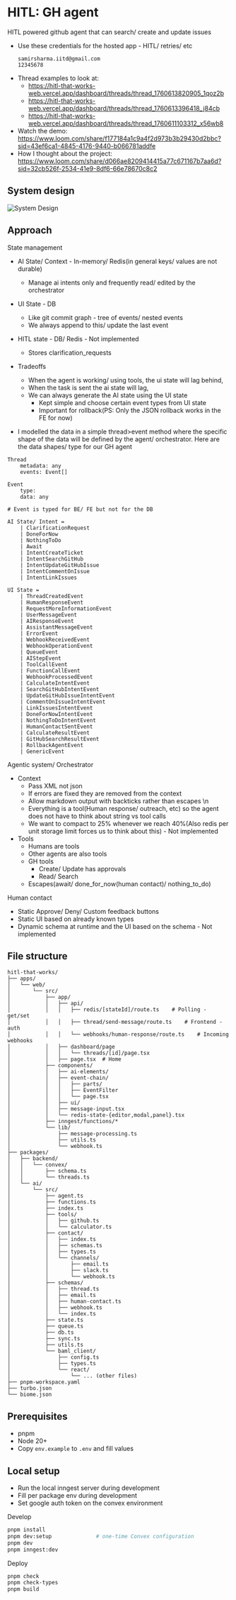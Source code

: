# HITL: GH agent

HITL powered github agent that can search/ create and update issues
- Use these credentials for the hosted app - HITL/ retries/ etc
    ```
    samirsharma.iitd@gmail.com
    12345678
    ```
- Thread examples to look at:
  -   https://hitl-that-works-web.vercel.app/dashboard/threads/thread_1760613820905_1qoz2b
  -   https://hitl-that-works-web.vercel.app/dashboard/threads/thread_1760613396418_j84cb
  -   https://hitl-that-works-web.vercel.app/dashboard/threads/thread_1760611103312_x56wb8
- Watch the demo: https://www.loom.com/share/f177184a1c9a4f2d973b3b29430d2bbc?sid=43ef6ca1-4845-4176-9440-b066781addfe
- How I thought about the project: https://www.loom.com/share/d066ae8209414415a77c671167b7aa6d?sid=32cb526f-2534-41e9-8df6-66e78670c8c2 

## System design
![System Design](./hitl-design.png)

## Approach
State management
- AI State/ Context - In-memory/ Redis(in general keys/ values are not durable)
    - Manage ai intents only and frequently read/ edited by the orchestrator
- UI State - DB
    - Like git commit graph -  tree of events/ nested events
    - We always append to this/ update the last event
- HITL state - DB/ Redis - Not implemented
    - Stores clarification_requests

- Tradeoffs
  - When the agent is working/ using tools, the ui state will lag behind, 
  - When the task is sent the ai state will lag,
  - We can always generate the AI state using the UI state
      - Kept simple and choose certain event types from UI state
      - Important for rollback(PS: Only the JSON rollback works in the FE for now)


- I modelled the data in a simple thread>event method where the specific shape of the data will be defined by the agent/ orchestrator. Here are the data shapes/ type for our GH agent
```
Thread
    metadata: any
    events: Event[]

Event
    type: 
    data: any

# Event is typed for BE/ FE but not for the DB

AI State/ Intent =  
    | ClarificationRequest
    | DoneForNow
    | NothingToDo
    | Await
    | IntentCreateTicket
    | IntentSearchGitHub
    | IntentUpdateGitHubIssue
    | IntentCommentOnIssue
    | IntentLinkIssues

UI State = 
    | ThreadCreatedEvent                
    | HumanResponseEvent                
    | RequestMoreInformationEvent
    | UserMessageEvent                
    | AIResponseEvent                
    | AssistantMessageEvent                
    | ErrorEvent                
    | WebhookReceivedEvent                
    | WebhookOperationEvent                
    | QueueEvent                        
    | AIStepEvent                
    | ToolCallEvent                
    | FunctionCallEvent                
    | WebhookProcessedEvent                
    | CalculateIntentEvent                                
    | SearchGitHubIntentEvent                
    | UpdateGitHubIssueIntentEvent                
    | CommentOnIssueIntentEvent                
    | LinkIssuesIntentEvent                
    | DoneForNowIntentEvent                
    | NothingToDoIntentEvent                
    | HumanContactSentEvent                
    | CalculateResultEvent                
    | GitHubSearchResultEvent                
    | RollbackAgentEvent                
    | GenericEvent

```

Agentic system/ Orchestrator
- Context 
    - Pass XML not json
    - If errors are fixed they are removed from the context
    - Allow markdown output with backticks rather than escapes \n
    - Everything is a tool(Human response/ outreach, etc) so the agent does not have to think about string vs tool calls
    - We want to compact to 25% whenever we reach 40%(Also redis per unit storage limit forces us to think about this) - Not implemented
- Tools
    - Humans are tools
    - Other agents are also tools
    - GH tools
        - Create/ Update has approvals
        - Read/ Search
    - Escapes(await/ done_for_now(human contact)/ nothing_to_do)

Human contact
- Static Approve/ Deny/ Custom feedback buttons
- Static UI based on already known types
- Dynamic schema at runtime and the UI based on the schema - Not implemented

## File structure

```
hitl-that-works/
├── apps/
│   └── web/
│       └── src/
│           ├── app/
│           │   ├── api/
│           │   │   ├── redis/[stateId]/route.ts    # Polling - get/set
│           │   │   ├── thread/send-message/route.ts    # Frontend - auth
│           │   │   └── webhooks/human-response/route.ts    # Incoming webhooks
│           │   ├── dashboard/page
│           │   │   └── threads/[id]/page.tsx
│           │   ├── page.tsx  # Home
│           ├── components/
│           │   ├── ai-elements/
│           │   ├── event-chain/
│           │   │   ├── parts/
│           │   │   ├── EventFilter
│           │   │   └── page.tsx
│           │   ├── ui/
│           │   ├── message-input.tsx
│           │   └── redis-state-{editor,modal,panel}.tsx
│           ├── inngest/functions/*
│           └── lib/
│               ├── message-processing.ts
│               ├── utils.ts
│               └── webhook.ts
├── packages/
│   ├── backend/
│   │   └── convex/
│   │       ├── schema.ts
│   │       └── threads.ts
│   └── ai/
│       └── src/
│           ├── agent.ts
│           ├── functions.ts
│           ├── index.ts
│           ├── tools/
│           │   ├── github.ts
│           │   └── calculator.ts
│           ├── contact/
│           │   ├── index.ts
│           │   ├── schemas.ts
│           │   ├── types.ts
│           │   └── channels/
│           │       ├── email.ts
│           │       ├── slack.ts
│           │       └── webhook.ts
│           ├── schemas/
│           │   ├── thread.ts
│           │   ├── email.ts
│           │   ├── human-contact.ts
│           │   ├── webhook.ts
│           │   └── index.ts
│           ├── state.ts
│           ├── queue.ts
│           ├── db.ts
│           ├── sync.ts
│           ├── utils.ts
│           └── baml_client/
│               ├── config.ts
│               ├── types.ts
│               └── react/
│                   └── ... (other files)
├── pnpm-workspace.yaml
├── turbo.json
└── biome.json
```

## Prerequisites

- pnpm
- Node 20+
- Copy `env.example` to `.env` and fill values

## Local setup

- Run the local inngest server during development
- Fill per package env during development
- Set google auth token on the convex environment

Develop
```bash
pnpm install
pnpm dev:setup              # one-time Convex configuration
pnpm dev
pnpm inngest:dev
```
Deploy

```bash
pnpm check
pnpm check-types
pnpm build
```
